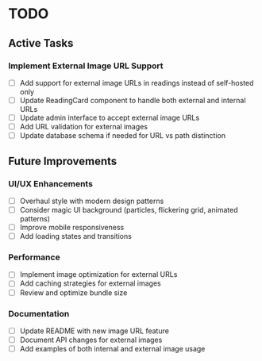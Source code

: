 # TODO

## Active Tasks

### Implement External Image URL Support

- [ ] Add support for external image URLs in readings instead of self-hosted only
- [ ] Update ReadingCard component to handle both external and internal URLs
- [ ] Update admin interface to accept external image URLs
- [ ] Add URL validation for external images
- [ ] Update database schema if needed for URL vs path distinction

## Future Improvements

### UI/UX Enhancements

- [ ] Overhaul style with modern design patterns
- [ ] Consider magic UI background (particles, flickering grid, animated patterns)
- [ ] Improve mobile responsiveness
- [ ] Add loading states and transitions

### Performance

- [ ] Implement image optimization for external URLs
- [ ] Add caching strategies for external images
- [ ] Review and optimize bundle size

### Documentation

- [ ] Update README with new image URL feature
- [ ] Document API changes for external images
- [ ] Add examples of both internal and external image usage
